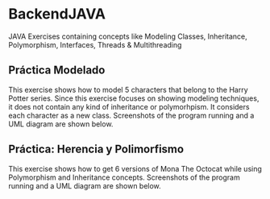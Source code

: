 # BackendJAVA
JAVA Exercises containing concepts like Modeling Classes, Inheritance, Polymorphism, Interfaces, Threads &amp; Multithreading
## Práctica Modelado
This exercise shows how to model 5 characters that belong to the Harry Potter series. Since this exercise focuses on showing modeling techniques, it does not contain any kind of inheritance or polymorhpism. It considers each character as a new class. Screenshots of the program running and a UML diagram are shown below. 
## Práctica: Herencia y Polimorfismo
This exercise shows how to get 6 versions of Mona The Octocat while using Polymorphism and Inheritance concepts. Screenshots of the program running and a UML diagram are shown below. 

